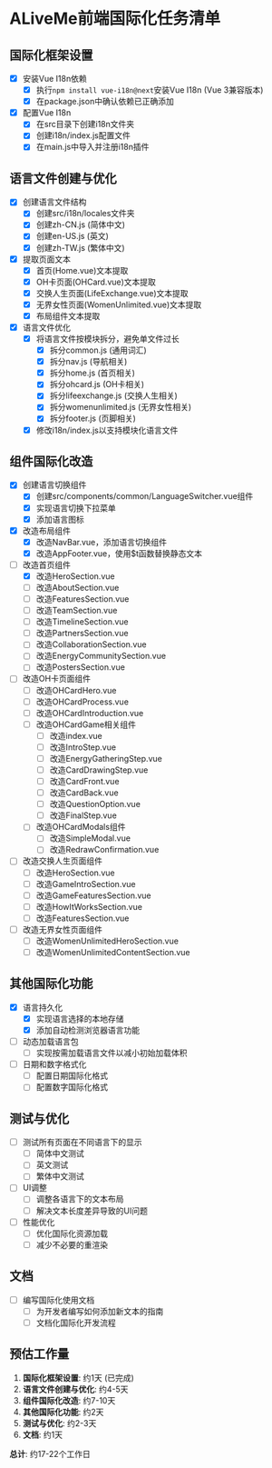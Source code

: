 # ALiveMe前端国际化任务清单

## 国际化框架设置

- [x] 安装Vue I18n依赖
  - [x] 执行`npm install vue-i18n@next`安装Vue I18n (Vue 3兼容版本)
  - [x] 在package.json中确认依赖已正确添加

- [x] 配置Vue I18n
  - [x] 在src目录下创建i18n文件夹
  - [x] 创建i18n/index.js配置文件
  - [x] 在main.js中导入并注册i18n插件

## 语言文件创建与优化

- [x] 创建语言文件结构
  - [x] 创建src/i18n/locales文件夹
  - [x] 创建zh-CN.js (简体中文)
  - [x] 创建en-US.js (英文)
  - [x] 创建zh-TW.js (繁体中文)

- [x] 提取页面文本
  - [x] 首页(Home.vue)文本提取
  - [x] OH卡页面(OHCard.vue)文本提取
  - [x] 交换人生页面(LifeExchange.vue)文本提取
  - [x] 无界女性页面(WomenUnlimited.vue)文本提取
  - [x] 布局组件文本提取

- [x] 语言文件优化
  - [x] 将语言文件按模块拆分，避免单文件过长
    - [x] 拆分common.js (通用词汇)
    - [x] 拆分nav.js (导航相关)
    - [x] 拆分home.js (首页相关)
    - [x] 拆分ohcard.js (OH卡相关)
    - [x] 拆分lifeexchange.js (交换人生相关)
    - [x] 拆分womenunlimited.js (无界女性相关)
    - [x] 拆分footer.js (页脚相关)
  - [x] 修改i18n/index.js以支持模块化语言文件

## 组件国际化改造

- [x] 创建语言切换组件
  - [x] 创建src/components/common/LanguageSwitcher.vue组件
  - [x] 实现语言切换下拉菜单
  - [x] 添加语言图标

- [x] 改造布局组件
  - [x] 改造NavBar.vue，添加语言切换组件
  - [x] 改造AppFooter.vue，使用$t函数替换静态文本

- [ ] 改造首页组件
  - [x] 改造HeroSection.vue
  - [ ] 改造AboutSection.vue
  - [ ] 改造FeaturesSection.vue
  - [ ] 改造TeamSection.vue
  - [ ] 改造TimelineSection.vue
  - [ ] 改造PartnersSection.vue
  - [ ] 改造CollaborationSection.vue
  - [ ] 改造EnergyCommunitySection.vue
  - [ ] 改造PostersSection.vue

- [ ] 改造OH卡页面组件
  - [ ] 改造OHCardHero.vue
  - [ ] 改造OHCardProcess.vue
  - [ ] 改造OHCardIntroduction.vue
  - [ ] 改造OHCardGame相关组件
    - [ ] 改造index.vue
    - [ ] 改造IntroStep.vue
    - [ ] 改造EnergyGatheringStep.vue
    - [ ] 改造CardDrawingStep.vue
    - [ ] 改造CardFront.vue
    - [ ] 改造CardBack.vue
    - [ ] 改造QuestionOption.vue
    - [ ] 改造FinalStep.vue
  - [ ] 改造OHCardModals组件
    - [ ] 改造SimpleModal.vue
    - [ ] 改造RedrawConfirmation.vue

- [ ] 改造交换人生页面组件
  - [ ] 改造HeroSection.vue
  - [ ] 改造GameIntroSection.vue
  - [ ] 改造GameFeaturesSection.vue
  - [ ] 改造HowItWorksSection.vue
  - [ ] 改造FeaturesSection.vue

- [ ] 改造无界女性页面组件
  - [ ] 改造WomenUnlimitedHeroSection.vue
  - [ ] 改造WomenUnlimitedContentSection.vue

## 其他国际化功能

- [x] 语言持久化
  - [x] 实现语言选择的本地存储
  - [x] 添加自动检测浏览器语言功能

- [ ] 动态加载语言包
  - [ ] 实现按需加载语言文件以减小初始加载体积

- [ ] 日期和数字格式化
  - [ ] 配置日期国际化格式
  - [ ] 配置数字国际化格式

## 测试与优化

- [ ] 测试所有页面在不同语言下的显示
  - [ ] 简体中文测试
  - [ ] 英文测试
  - [ ] 繁体中文测试

- [ ] UI调整
  - [ ] 调整各语言下的文本布局
  - [ ] 解决文本长度差异导致的UI问题

- [ ] 性能优化
  - [ ] 优化国际化资源加载
  - [ ] 减少不必要的重渲染

## 文档

- [ ] 编写国际化使用文档
  - [ ] 为开发者编写如何添加新文本的指南
  - [ ] 文档化国际化开发流程

## 预估工作量

1. **国际化框架设置**: 约1天 (已完成)
2. **语言文件创建与优化**: 约4-5天
3. **组件国际化改造**: 约7-10天
4. **其他国际化功能**: 约2天
5. **测试与优化**: 约2-3天
6. **文档**: 约1天

**总计**: 约17-22个工作日 
